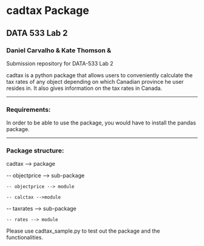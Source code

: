 # cadtax Package

## DATA 533 Lab 2
### Daniel Carvalho & Kate Thomson & 

Submission repository for DATA-533 Lab 2

cadtax is a python package that allows users to conveniently calculate the tax rates of any object depending on which Canadian province he user resides in. It also gives information on the tax rates in Canada. 

---

### Requirements:

In order to be able to use the package, you would have to install the pandas package.

---

### Package structure:

cadtax --> package

  -- objectprice --> sub-package
  
    -- objectprice --> module
    
    -- calctax -->module
    
  -- taxrates --> sub-package
  
    -- rates --> module

Please use cadtax_sample.py to test out the package and the functionalities.
